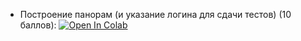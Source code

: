 * Построение панорам (и указание логина для сдачи тестов) (10 баллов): [![Open In Colab](https://colab.research.google.com/assets/colab-badge.svg)](https://colab.research.google.com/github/girafe-ai/ml-course/blob/25s_ml_trainings_3/homeworks/hw03_panorama/hw_panorama_matching.ipynb)